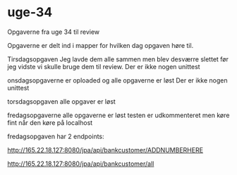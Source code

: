 # uge-34
Opgaverne fra uge 34 til review

Opgaverne er delt ind i mapper for hvilken dag opgaven høre til.

Tirsdagsopgaven
Jeg lavde dem alle sammen men blev desværre slettet før jeg vidste vi skulle bruge dem til review.
Der er ikke nogen unittest

onsdagsopgaverne
er oploaded og alle opgaverne er løst
Der er ikke nogen unittest

torsdagsopgaven
alle opgaver er løst


fredagsopgaverne
alle opgaverne er løst 
testen er udkommenteret men køre fint når den køre på localhost

fredagsopgaven har 2 endpoints:

http://165.22.18.127:8080/jpa/api/bankcustomer/ADDNUMBERHERE

http://165.22.18.127:8080/jpa/api/bankcustomer/all
